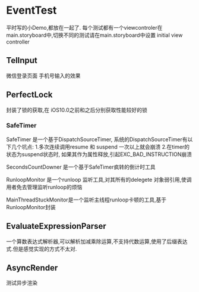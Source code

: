 # EventTest
平时写的小Demo,都放在一起了.
每个测试都有一个viewcontroler在main.storyboard中,切换不同的测试请在main.storyboard中设置 initial view controller

## TelInput
微信登录页面 手机号输入的效果

## PerfectLock
封装了锁的获取,在 iOS10.0之前和之后分别获取性能较好的锁

### SafeTimer 

SafeTimer 是一个基于DispatchSourceTimer, 系统的DispatchSourceTimer有以下几个坑点:
1.多次连续调用resume 和 suspend  一次以上就会崩溃
2.在timer的状态为suspend状态时, 如果其作为属性释放,引起EXC_BAD_INSTRUCTION崩溃


SecondsCountDowner 是一个基于SafeTimer疯转的倒计时工具

RunloopMonitor 是一个runloop 监听工具,对其所有的delegete 对象弱引用,使调用者免去管理监听runloop的烦恼

MainThreadStuckMonitor是一个监听主线程runloop卡顿的工具,基于RunloopMonitor封装


## EvaluateExpressionParser
一个算数表达式解析器,可以解析加减乘除运算,不支持代数运算,使用了后缀表达式.但是感觉实现的方式不太对.

## AsyncRender 
测试异步渲染
